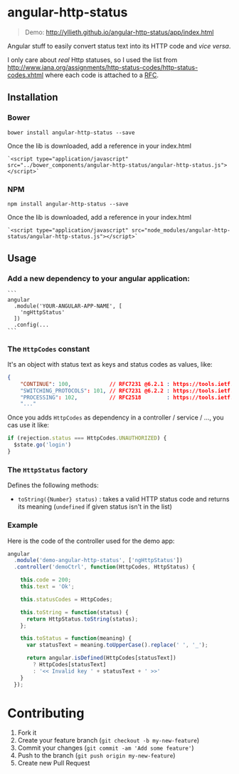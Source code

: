 # angular-http-status

> Demo: http://yllieth.github.io/angular-http-status/app/index.html

Angular stuff to easily convert status text into its HTTP code and _vice versa_.
 
I only care about _real_ Http statuses, so I used the list from 
http://www.iana.org/assignments/http-status-codes/http-status-codes.xhtml where each code is attached to a [RFC](https://github.com/yllieth/angular-http-status/blob/master/angular-http-status.js).

## Installation

### Bower

```
bower install angular-http-status --save
```

Once the lib is downloaded, add a reference in your index.html

    `<script type="application/javascript" src="../bower_components/angular-http-status/angular-http-status.js"></script>`

### NPM

```
npm install angular-http-status --save
```

Once the lib is downloaded, add a reference in your index.html

    `<script type="application/javascript" src="node_modules/angular-http-status/angular-http-status.js"></script>`

## Usage

### Add a new dependency to your angular application:

    ```
    angular
      .module('YOUR-ANGULAR-APP-NAME', [
        'ngHttpStatus'
      ])
      .config(...
    ```

### The `HttpCodes` constant

It's an object with status text as keys and status codes as values, like:

```json
{
    "CONTINUE": 100,            // RFC7231 @6.2.1 : https://tools.ietf.org/html/rfc7231#section-6.2.1
    "SWITCHING_PROTOCOLS": 101, // RFC7231 @6.2.2 : https://tools.ietf.org/html/rfc7231#section-6.2.2
    "PROCESSING": 102,          // RFC2518        : https://tools.ietf.org/html/rfc2518
    "..."
```

Once you adds `HttpCodes` as dependency in a controller / service / ..., you cas use it like:

```javascript
if (rejection.status === HttpCodes.UNAUTHORIZED) {
  $state.go('login')
}
```

### The `HttpStatus` factory

Defines the following methods:

- `toString({Number} status)` : takes a valid HTTP status code and returns its meaning 
(`undefined` if given status isn't in the list)

### Example

Here is the code of the controller used for the demo app:

```javascript
angular
  .module('demo-angular-http-status', ['ngHttpStatus'])
  .controller('demoCtrl', function(HttpCodes, HttpStatus) {

    this.code = 200;
    this.text = 'Ok';

    this.statusCodes = HttpCodes;

    this.toString = function(status) {
      return HttpStatus.toString(status);
    };

    this.toStatus = function(meaning) {
      var statusText = meaning.toUpperCase().replace(' ', '_');

      return angular.isDefined(HttpCodes[statusText])
        ? HttpCodes[statusText]
        : '<< Invalid key ' + statusText + ' >>'
    }
  });
```

# Contributing

1. Fork it
2. Create your feature branch (`git checkout -b my-new-feature`)
3. Commit your changes (`git commit -am 'Add some feature'`)
4. Push to the branch (`git push origin my-new-feature`)
5. Create new Pull Request
